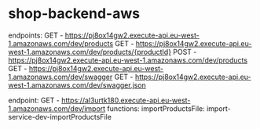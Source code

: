 # shop-backend-aws

endpoints:
  GET - https://pj8ox14gw2.execute-api.eu-west-1.amazonaws.com/dev/products
  GET - https://pj8ox14gw2.execute-api.eu-west-1.amazonaws.com/dev/products/{productId}
  POST - https://pj8ox14gw2.execute-api.eu-west-1.amazonaws.com/dev/products
  GET - https://pj8ox14gw2.execute-api.eu-west-1.amazonaws.com/dev/swagger
  GET - https://pj8ox14gw2.execute-api.eu-west-1.amazonaws.com/dev/swagger.json


endpoint: GET - https://al3urtk180.execute-api.eu-west-1.amazonaws.com/dev/import
functions:
  importProductsFile: import-service-dev-importProductsFile
